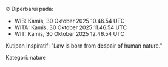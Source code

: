 ⏰ Diperbarui pada:
- WIB: Kamis, 30 Oktober 2025 10.46.54 UTC
- WITA: Kamis, 30 Oktober 2025 11.46.54 UTC
- WIT: Kamis, 30 Oktober 2025 12.46.54 UTC

Kutipan Inspiratif:
"Law is born from despair of human nature."


Kategori: nature

